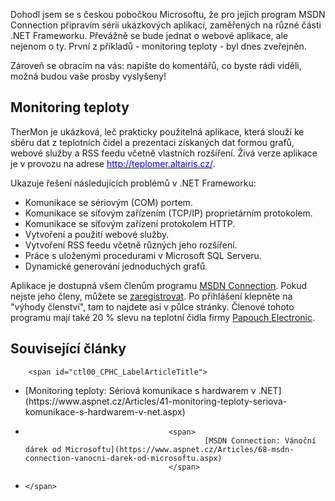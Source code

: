 <!-- dcterms:identifier = aspnetcz#106 -->
<!-- dcterms:title = První z ukázkových aplikací pro MSDN Connection: TherMon -->
<!-- dcterms:abstract = TherMon je ukázková, leč prakticky použitelná aplikace, která slouží ke sběru dat z teplotních čidel a prezentaci získaných dat formou grafů, webové služby a RSS feedu včetně vlastních rozšíření. Živá verze aplikace je v provozu na adrese http://teplomer.altairis.cz/. -->
<!-- np9:categoryId = 1 -->
<!-- x4w:category = IT -->
<!-- np9:authorId = 1 -->
<!-- np9:authorEmail = michal.valasek@altairis.cz -->
<!-- dcterms:creator = Michal Altair Valášek -->
<!-- dcterms:created = 2006-07-31T11:27:47.397+02:00 -->
<!-- dcterms:dateAccepted = 2006-07-31T11:27:47.397+02:00 -->

Dohodl jsem se s českou pobočkou Microsoftu, že pro jejich program MSDN Connection připravím sérii ukázkových aplikací, zaměřených na různé části .NET Frameworku. Převážně se bude jednat o webové aplikace, ale nejenom o ty. První z příkladů - monitoring teploty - byl dnes zveřejněn.

Zároveň se obracím na vás: napište do komentářů, co byste rádi viděli, možná budou vaše prosby vyslyšeny!

## Monitoring teploty

TherMon je ukázková, leč prakticky použitelná aplikace, která slouží ke sběru dat z teplotních čidel a prezentaci získaných dat formou grafů, webové služby a RSS feedu včetně vlastních rozšíření. Živá verze aplikace je v provozu na adrese [<font color="#0000ff">http://teplomer.altairis.cz/</font>](http://teplomer.altairis.cz/).

Ukazuje řešení následujících problémů v .NET Frameworku:

*   Komunikace se sériovým (COM) portem. 
*   Komunikace se síťovým zařízením (TCP/IP) proprietárním protokolem. 
*   Komunikace se síťovým zařízení protokolem HTTP. 
*   Vytvoření a použití webové služby. 
*   Vytvoření RSS feedu včetně různých jeho rozšíření. 
*   Práce s uloženými procedurami v Microsoft SQL Serveru. 
*   Dynamické generování jednoduchých grafů. 

Aplikace je dostupná všem členům programu [MSDN Connection](https://www.microsoft.com/cze/msdn/connection/default.mspx). Pokud nejste jeho členy, můžete se [zaregistrovat](https://www.microsoft.com/cze/msdn/connection/disclaimer.mspx). Po přihlášení klepněte na "výhody členství", tam to najdete asi v půlce stránky. Členové tohoto programu mají také 20 % slevu na teplotní čidla firmy [Papouch Electronic](http://www.papouch.com/).

## Související články

		<span id="ctl00_CPHC_LabelArticleTitle">

*   <span id="ctl00_CPHC_LabelArticleTitle">
										[Monitoring teploty: Sériová komunikace s hardwarem v .NET](https://www.aspnet.cz/Articles/41-monitoring-teploty-seriova-komunikace-s-hardwarem-v-net.aspx)
								</span>

*   <span>

										<span>
												[MSDN Connection: Vánoční dárek od Microsoftu](https://www.aspnet.cz/Articles/68-msdn-connection-vanocni-darek-od-microsoftu.aspx)
										</span>

*   </span>

		</span>